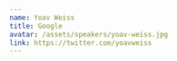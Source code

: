 ```yaml
---
name: Yoav Weiss
title: Google
avatar: /assets/speakers/yoav-weiss.jpg
link: https://twitter.com/yoavweiss
---
```

